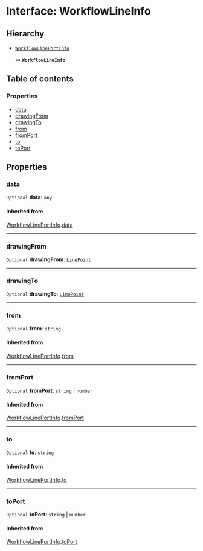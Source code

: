 # Interface: WorkflowLineInfo

## Hierarchy

* [`WorkflowLinePortInfo`](/en/auto-docs/free-layout-core/interfaces/WorkflowLinePortInfo.md)

  ↳ **`WorkflowLineInfo`**

## Table of contents

### Properties

* [data](/en/auto-docs/free-layout-core/interfaces/WorkflowLineInfo.md#data)
* [drawingFrom](/en/auto-docs/free-layout-core/interfaces/WorkflowLineInfo.md#drawingfrom)
* [drawingTo](/en/auto-docs/free-layout-core/interfaces/WorkflowLineInfo.md#drawingto)
* [from](/en/auto-docs/free-layout-core/interfaces/WorkflowLineInfo.md#from)
* [fromPort](/en/auto-docs/free-layout-core/interfaces/WorkflowLineInfo.md#fromport)
* [to](/en/auto-docs/free-layout-core/interfaces/WorkflowLineInfo.md#to)
* [toPort](/en/auto-docs/free-layout-core/interfaces/WorkflowLineInfo.md#toport)

## Properties

### data

`Optional` **data**: `any`

#### Inherited from

[WorkflowLinePortInfo](/en/auto-docs/free-layout-core/interfaces/WorkflowLinePortInfo.md).[data](/en/auto-docs/free-layout-core/interfaces/WorkflowLinePortInfo.md#data)

***

### drawingFrom

`Optional` **drawingFrom**: [`LinePoint`](/en/auto-docs/free-layout-core/interfaces/LinePoint.md)

***

### drawingTo

`Optional` **drawingTo**: [`LinePoint`](/en/auto-docs/free-layout-core/interfaces/LinePoint.md)

***

### from

`Optional` **from**: `string`

#### Inherited from

[WorkflowLinePortInfo](/en/auto-docs/free-layout-core/interfaces/WorkflowLinePortInfo.md).[from](/en/auto-docs/free-layout-core/interfaces/WorkflowLinePortInfo.md#from)

***

### fromPort

`Optional` **fromPort**: `string` | `number`

#### Inherited from

[WorkflowLinePortInfo](/en/auto-docs/free-layout-core/interfaces/WorkflowLinePortInfo.md).[fromPort](/en/auto-docs/free-layout-core/interfaces/WorkflowLinePortInfo.md#fromport)

***

### to

`Optional` **to**: `string`

#### Inherited from

[WorkflowLinePortInfo](/en/auto-docs/free-layout-core/interfaces/WorkflowLinePortInfo.md).[to](/en/auto-docs/free-layout-core/interfaces/WorkflowLinePortInfo.md#to)

***

### toPort

`Optional` **toPort**: `string` | `number`

#### Inherited from

[WorkflowLinePortInfo](/en/auto-docs/free-layout-core/interfaces/WorkflowLinePortInfo.md).[toPort](/en/auto-docs/free-layout-core/interfaces/WorkflowLinePortInfo.md#toport)
